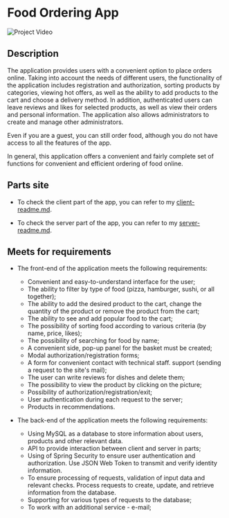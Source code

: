 # Food Ordering App

![Project Video](github-files/final_app_v_1.gif)

## Description

The application provides users with a convenient option to place orders online. Taking into account the needs of different users, the functionality of the application includes registration and authorization, sorting products by categories, viewing hot offers, as well as the ability to add products to the cart and choose a delivery method. In addition, authenticated users can leave reviews and likes for selected products, as well as view their orders and personal information. The application also allows administrators to create and manage other administrators.

Even if you are a guest, you can still order food, although you do not have access to all the features of the app.

In general, this application offers a convenient and fairly complete set of functions for convenient and efficient ordering of food online.

## Parts site

- To check the client part of the app, you can refer to my [client-readme.md](client/README.md).

- To check the server part of the app, you can refer to my [server-readme.md](server/README.md).

## Meets for requirements

- The front-end of the application meets the following requirements:

  - Convenient and easy-to-understand interface for the user;
  - The ability to filter by type of food (pizza, hamburger, sushi, or all together);
  - The ability to add the desired product to the cart, change the quantity
    of the product or remove the product from the cart;
  - The ability to see and add popular food to the cart;
  - The possibility of sorting food according to various criteria (by name, price, likes);
  - The possibility of searching for food by name;
  - A convenient side, pop-up panel for the basket must be created;
  - Modal authorization/registration forms;
  - A form for convenient contact with technical staff. support (sending a request to the site's mail);
  - The user can write reviews for dishes and delete them;
  - The possibility to view the product by clicking on the picture;
  - Possibility of authorization/registration/exit;
  - User authentication during each request to the server;
  - Products in recommendations.

- The back-end of the application meets the following requirements:
  - Using MySQL as a database to store information about users, products and other relevant data.
  - API to provide interaction between client and server
    in parts;
  - Using of Spring Security to ensure user authentication and authorization. Use JSON Web Token to transmit and verify identity information.
  - To ensure processing of requests, validation of input data and relevant checks. Process requests to create, update, and retrieve information from the database.
  - Supporting for various types of requests to the database;
  - To work with an additional service - e-mail;
